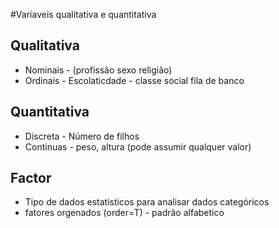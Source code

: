 #Variaveis qualitativa e quantitativa
## Qualitativa 
* Nominais - (profissão sexo religião)
* Ordinais - Escolaticdade - classe social  fila de banco  
## Quantitativa 
* Discreta - Número de filhos
* Continuas - peso, altura (pode assumir qualquer valor)

## Factor
* Tipo de dados estatisticos para analisar dados categóricos
* fatores orgenados (order=T) - padrão alfabetico